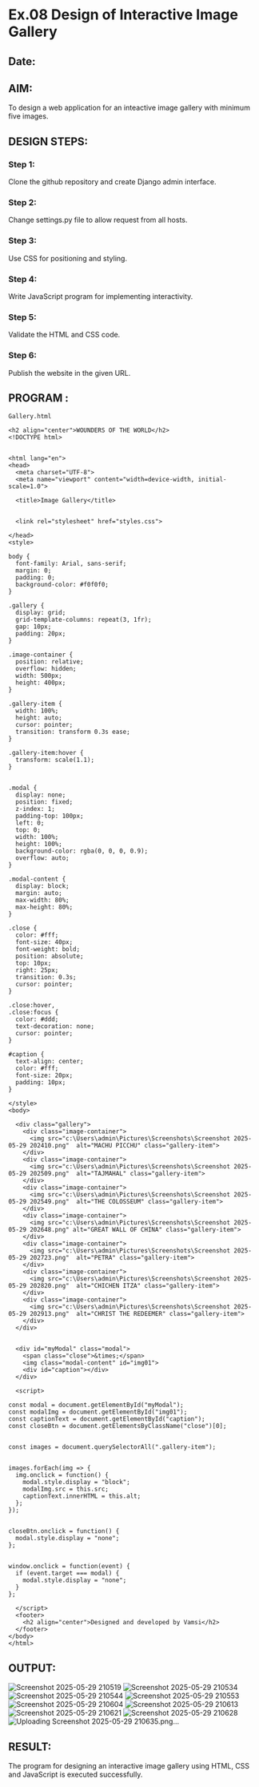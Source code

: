 # Ex.08 Design of Interactive Image Gallery
## Date:

## AIM:
To design a web application for an inteactive image gallery with minimum five images.

## DESIGN STEPS:

### Step 1:
Clone the github repository and create Django admin interface.

### Step 2:
Change settings.py file to allow request from all hosts.

### Step 3:
Use CSS for positioning and styling.

### Step 4:
Write JavaScript program for implementing interactivity.

### Step 5:
Validate the HTML and CSS code.

### Step 6:
Publish the website in the given URL.

## PROGRAM :
```
Gallery.html

<h2 align="center">WOUNDERS OF THE WORLD</h2>
<!DOCTYPE html>


<html lang="en">
<head>
  <meta charset="UTF-8">
  <meta name="viewport" content="width=device-width, initial-scale=1.0">
 
  <title>Image Gallery</title>
  

  <link rel="stylesheet" href="styles.css">

</head>
<style>
 
body {
  font-family: Arial, sans-serif;
  margin: 0;
  padding: 0;
  background-color: #f0f0f0;
}

.gallery {
  display: grid;
  grid-template-columns: repeat(3, 1fr);
  gap: 10px;
  padding: 20px;
}

.image-container {
  position: relative;
  overflow: hidden;
  width: 500px;
  height: 400px;
}

.gallery-item {
  width: 100%;
  height: auto;
  cursor: pointer;
  transition: transform 0.3s ease;
}

.gallery-item:hover {
  transform: scale(1.1);
}


.modal {
  display: none; 
  position: fixed;
  z-index: 1;
  padding-top: 100px;
  left: 0;
  top: 0;
  width: 100%;
  height: 100%;
  background-color: rgba(0, 0, 0, 0.9);
  overflow: auto;
}

.modal-content {
  display: block;
  margin: auto;
  max-width: 80%;
  max-height: 80%;
}

.close {
  color: #fff;
  font-size: 40px;
  font-weight: bold;
  position: absolute;
  top: 10px;
  right: 25px;
  transition: 0.3s;
  cursor: pointer;
}

.close:hover,
.close:focus {
  color: #ddd;
  text-decoration: none;
  cursor: pointer;
}

#caption {
  text-align: center;
  color: #fff;
  font-size: 20px;
  padding: 10px;
}

</style>
<body>

  <div class="gallery">
    <div class="image-container">
      <img src="c:\Users\admin\Pictures\Screenshots\Screenshot 2025-05-29 202410.png"  alt="MACHU PICCHU" class="gallery-item">
    </div>
    <div class="image-container">
      <img src="c:\Users\admin\Pictures\Screenshots\Screenshot 2025-05-29 202509.png"  alt="TAJMAHAL" class="gallery-item">
    </div>
    <div class="image-container">
      <img src="c:\Users\admin\Pictures\Screenshots\Screenshot 2025-05-29 202549.png"  alt="THE COLOSSEUM" class="gallery-item">
    </div>
    <div class="image-container">
      <img src="c:\Users\admin\Pictures\Screenshots\Screenshot 2025-05-29 202648.png" alt="GREAT WALL OF CHINA" class="gallery-item">
    </div>
    <div class="image-container">
      <img src="c:\Users\admin\Pictures\Screenshots\Screenshot 2025-05-29 202723.png"  alt="PETRA" class="gallery-item">
    </div>
    <div class="image-container">
      <img src="c:\Users\admin\Pictures\Screenshots\Screenshot 2025-05-29 202820.png"  alt="CHICHEN ITZA" class="gallery-item">
    </div>
    <div class="image-container">
      <img src="c:\Users\admin\Pictures\Screenshots\Screenshot 2025-05-29 202913.png"  alt="CHRIST THE REDEEMER" class="gallery-item">
    </div>    
  </div>

  
  <div id="myModal" class="modal">
    <span class="close">&times;</span>
    <img class="modal-content" id="img01">
    <div id="caption"></div>
  </div>

  <script>
  
const modal = document.getElementById("myModal");
const modalImg = document.getElementById("img01");
const captionText = document.getElementById("caption");
const closeBtn = document.getElementsByClassName("close")[0];


const images = document.querySelectorAll(".gallery-item");


images.forEach(img => {
  img.onclick = function() {
    modal.style.display = "block";
    modalImg.src = this.src;
    captionText.innerHTML = this.alt;
  };
});


closeBtn.onclick = function() {
  modal.style.display = "none";
};


window.onclick = function(event) {
  if (event.target === modal) {
    modal.style.display = "none";
  }
};

  </script>
  <footer>
    <h2 align="center">Designed and developed by Vamsi</h2>
  </footer>
</body>
</html>
```
## OUTPUT:
![Screenshot 2025-05-29 210519](https://github.com/user-attachments/assets/f4310f9c-aded-48c6-a556-0a788d458936)
![Screenshot 2025-05-29 210534](https://github.com/user-attachments/assets/310e5f5c-3d68-43fb-9e4c-20c2930855ec)
![Screenshot 2025-05-29 210544](https://github.com/user-attachments/assets/b80933c9-e33b-49aa-a312-40214f41a499)
![Screenshot 2025-05-29 210553](https://github.com/user-attachments/assets/d445392c-d504-444f-93bb-775a53713244)
![Screenshot 2025-05-29 210604](https://github.com/user-attachments/assets/554ef23d-8350-4947-8b41-911a5dd9553f)
![Screenshot 2025-05-29 210613](https://github.com/user-attachments/assets/b69e5262-b52b-4f15-a386-55786b1a7e1c)
![Screenshot 2025-05-29 210621](https://github.com/user-attachments/assets/35fac653-ea43-4057-8ba5-4d587110a3c0)
![Screenshot 2025-05-29 210628](https://github.com/user-attachments/assets/890356eb-20ef-4d5d-8e54-eb9f8414a12b)
![Uploading Screenshot 2025-05-29 210635.png…]()


## RESULT:
The program for designing an interactive image gallery using HTML, CSS and JavaScript is executed successfully.
